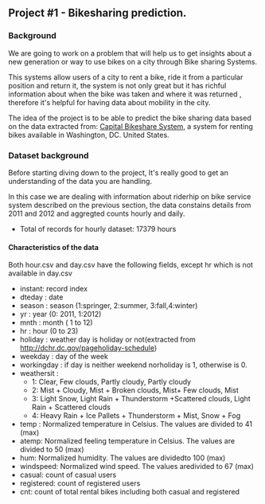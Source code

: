 ## Project #1  - Bikesharing prediction.

###  Background

We are going to work on a problem that will help us to get insights about a new generation or way to use bikes on a city through Bike sharing Systems. 

This systems allow users of a city to rent a bike, ride it from a particular position and return it, the system is not only great but it has richful information about when the bike was taken and where it  was returned , therefore it's helpful for having data about mobility in the city. 

The idea of the project is to be able to predict the bike sharing data based on the data extracted from: [Capital Bikeshare System](http://capitalbikeshare.com/system-data), a system for renting bikes available in Washington, DC. United States.

### Dataset background

Before starting diving down to the project, It's really good to get an understanding of the data you are handling. 

In this case we are dealing with information about riderhip on  bike service system described on the previous section, the data constains details from 2011 and 2012 and aggregted counts hourly and daily. 

- Total of records for hourly dataset: 17379 hours

#### Characteristics of the data
	
Both hour.csv and day.csv have the following fields, except hr which is not available in day.csv
	
- instant: record index
- dteday : date
- season : season (1:springer, 2:summer, 3:fall,4:winter)
- yr : year (0: 2011, 1:2012)
- mnth : month ( 1 to 12)
- hr : hour (0 to 23)
- holiday : weather day is holiday or not(extracted from http://dchr.dc.gov/pageholiday-schedule)
- weekday : day of the week
- workingday : if day is neither weekend norholiday is 1, otherwise is 0.
- weathersit : 
	- 1: Clear, Few clouds, Partly cloudy, Partly cloudy
	- 2: Mist + Cloudy, Mist + Broken clouds, Mist+ Few clouds, Mist
	- 3: Light Snow, Light Rain + Thunderstorm +Scattered clouds, Light Rain + Scattered clouds
	- 4: Heavy Rain + Ice Pallets + Thunderstorm + Mist, Snow + Fog
- temp : Normalized temperature in Celsius. The values are divided to 41 (max)
- atemp: Normalized feeling temperature in Celsius. The values are divided to 50 (max)
- hum: Normalized humidity. The values are dividedto 100 (max)
- windspeed: Normalized wind speed. The values aredivided to 67 (max)
- casual: count of casual users
- registered: count of registered users
- cnt: count of total rental bikes including both casual and registered
